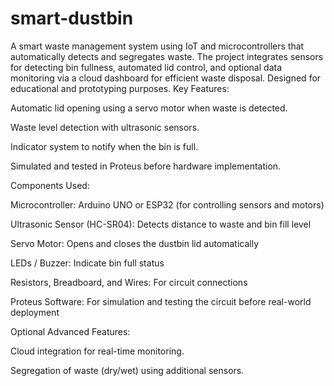 # smart-dustbin
A smart waste management system using IoT and microcontrollers that automatically detects and segregates waste. The project integrates sensors for detecting bin fullness, automated lid control, and optional data monitoring via a cloud dashboard for efficient waste disposal. Designed for educational and prototyping purposes.
Key Features:

Automatic lid opening using a servo motor when waste is detected.

Waste level detection with ultrasonic sensors.

Indicator system to notify when the bin is full.

Simulated and tested in Proteus before hardware implementation.

Components Used:

Microcontroller: Arduino UNO or ESP32 (for controlling sensors and motors)

Ultrasonic Sensor (HC-SR04): Detects distance to waste and bin fill level

Servo Motor: Opens and closes the dustbin lid automatically

LEDs / Buzzer: Indicate bin full status

Resistors, Breadboard, and Wires: For circuit connections

Proteus Software: For simulation and testing the circuit before real-world deployment

Optional Advanced Features:

Cloud integration for real-time monitoring.

Segregation of waste (dry/wet) using additional sensors.
